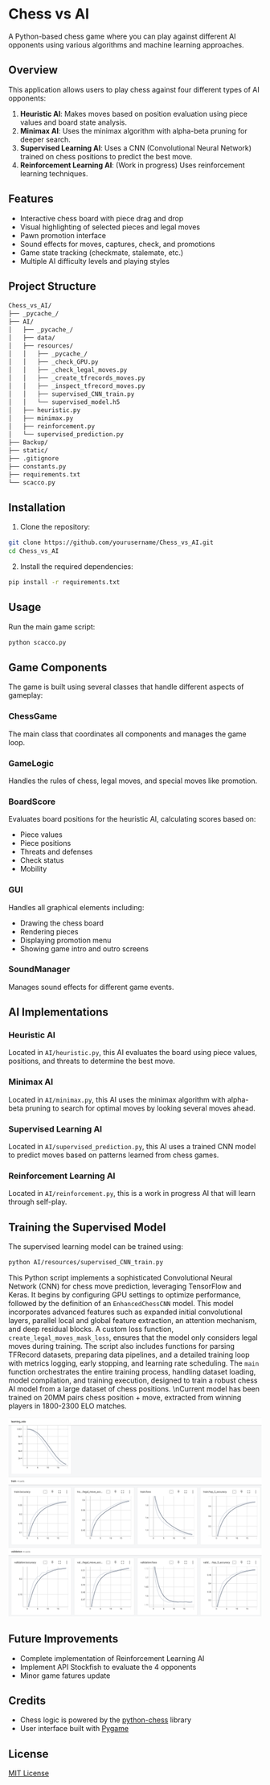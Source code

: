 # Chess vs AI

A Python-based chess game where you can play against different AI opponents using various algorithms and machine learning approaches.

## Overview

This application allows users to play chess against four different types of AI opponents:

1. **Heuristic AI**: Makes moves based on position evaluation using piece values and board state analysis.
2. **Minimax AI**: Uses the minimax algorithm with alpha-beta pruning for deeper search.
3. **Supervised Learning AI**: Uses a CNN (Convolutional Neural Network) trained on chess positions to predict the best move.
4. **Reinforcement Learning AI**: (Work in progress) Uses reinforcement learning techniques.

## Features

- Interactive chess board with piece drag and drop
- Visual highlighting of selected pieces and legal moves
- Pawn promotion interface
- Sound effects for moves, captures, check, and promotions
- Game state tracking (checkmate, stalemate, etc.)
- Multiple AI difficulty levels and playing styles

## Project Structure

```
Chess_vs_AI/
├── _pycache_/
├── AI/
│   ├── _pycache_/
│   ├── data/
│   ├── resources/
│   │   ├── _pycache_/
│   │   ├── _check_GPU.py
│   │   ├── _check_legal_moves.py
│   │   ├── _create_tfrecords_moves.py
│   │   ├── _inspect_tfrecord_moves.py
│   │   ├── supervised_CNN_train.py
│   │   └── supervised_model.h5
│   ├── heuristic.py
│   ├── minimax.py
│   ├── reinforcement.py
│   └── supervised_prediction.py
├── Backup/
├── static/
├── .gitignore
├── constants.py
├── requirements.txt
└── scacco.py
```

## Installation

1. Clone the repository:
```bash
git clone https://github.com/yourusername/Chess_vs_AI.git
cd Chess_vs_AI
```

2. Install the required dependencies:
```bash
pip install -r requirements.txt
```

## Usage

Run the main game script:
```bash
python scacco.py
```

## Game Components

The game is built using several classes that handle different aspects of gameplay:

### ChessGame
The main class that coordinates all components and manages the game loop.

### GameLogic
Handles the rules of chess, legal moves, and special moves like promotion.

### BoardScore
Evaluates board positions for the heuristic AI, calculating scores based on:
- Piece values
- Piece positions
- Threats and defenses
- Check status
- Mobility

### GUI
Handles all graphical elements including:
- Drawing the chess board
- Rendering pieces
- Displaying promotion menu
- Showing game intro and outro screens

### SoundManager
Manages sound effects for different game events.

## AI Implementations

### Heuristic AI
Located in `AI/heuristic.py`, this AI evaluates the board using piece values, positions, and threats to determine the best move.

### Minimax AI
Located in `AI/minimax.py`, this AI uses the minimax algorithm with alpha-beta pruning to search for optimal moves by looking several moves ahead.

### Supervised Learning AI
Located in `AI/supervised_prediction.py`, this AI uses a trained CNN model to predict moves based on patterns learned from chess games.

### Reinforcement Learning AI
Located in `AI/reinforcement.py`, this is a work in progress AI that will learn through self-play.

## Training the Supervised Model

The supervised learning model can be trained using:
```bash
python AI/resources/supervised_CNN_train.py
```
This Python script implements a sophisticated Convolutional Neural Network (CNN) for chess move prediction, leveraging TensorFlow and Keras.
It begins by configuring GPU settings to optimize performance, followed by the definition of an `EnhancedChessCNN` model. This model incorporates advanced features such as expanded initial convolutional layers, parallel local and global feature extraction, an attention mechanism, and deep residual blocks. 
A custom loss function, `create_legal_moves_mask_loss`, ensures that the model only considers legal moves during training. 
The script also includes functions for parsing TFRecord datasets, preparing data pipelines, and a detailed training loop with metrics logging, early stopping, and learning rate scheduling.
The `main` function orchestrates the entire training process, handling dataset loading, model compilation, and training execution, designed to train a robust chess AI model from a large dataset of chess positions.
\nCurrent model has been trained on 20MM pairs chess position + move, extracted from winning players in 1800-2300 ELO matches.

![Profile Picture](static/tensorboard_supervised_final.png)

## Future Improvements

- Complete implementation of Reinforcement Learning AI
- Implement API Stockfish to evaluate the 4 opponents
- Minor game fatures update 

## Credits

- Chess logic is powered by the [python-chess](https://python-chess.readthedocs.io/) library
- User interface built with [Pygame](https://www.pygame.org/)

## License

[MIT License](LICENSE)